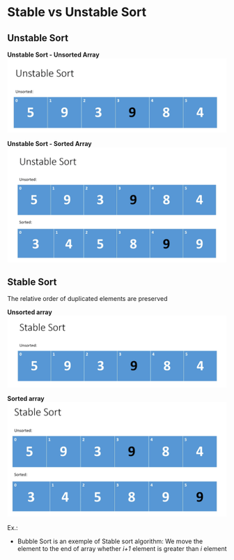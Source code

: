 # Stable vs Unstable Sort

## Unstable Sort

**Unstable Sort - Unsorted Array**
![Unstable Sort - Unsorted array](./unsorted-item-1.png)

**Unstable Sort - Sorted Array**
![Unstable Sort - Sorted array](./unsorted-item-2.png)

## Stable Sort

The relative order of duplicated elements are preserved

**Unsorted array**
![Stable Sorte - Unsorted Array](./stable-sort-1.png)

**Sorted array**
![Stable Sorte - Unsorted Array](./stable-sort-2.png)

Ex.:

- Bubble Sort is an exemple of Stable sort algorithm: We move the element to the end of array whether _i+1_ element is greater than _i_ element

